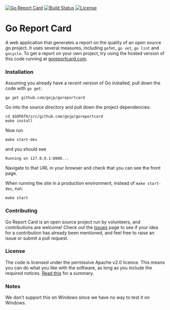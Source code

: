 [![Go Report Card](https://goreportcard.com/badge/gojp/goreportcard)](https://goreportcard.com/report/gojp/goreportcard) [![Build Status](https://travis-ci.org/gojp/goreportcard.svg?branch=master)](https://travis-ci.org/gojp/goreportcard) [![License](https://img.shields.io/badge/License-Apache%202.0-blue.svg)](https://github.com/gojp/goreportcard/blob/master/LICENSE)

# Go Report Card

A web application that generates a report on the quality of an open source go project. It uses several measures, including `gofmt`, `go vet`, `go lint` and `gocyclo`. To get a report on your own project, try using the hosted version of this code running at [goreportcard.com](https://goreportcard.com).

### Installation

Assuming you already have a recent version of Go installed, pull down the code with `go get`:

```
go get github.com/gojp/goreportcard
```

Go into the source directory and pull down the project dependencies:

```
cd $GOPATH/src/github.com/gojp/goreportcard
make install
```

Now run

```
make start-dev
```

and you should see

```
Running on 127.0.0.1:8000...
```

Navigate to that URL in your browser and check that you can see the front page.

When running the site in a production environment, instead of `make start-dev`, run:

```
make start
```

### Contributing

Go Report Card is an open source project run by volunteers, and contributions are welcome! Check out the [Issues](https://github.com/gojp/goreportcard/issues) page to see if your idea for a contribution has already been mentioned, and feel free to raise an issue or submit a pull request.

### License

The code is licensed under the permissive Apache v2.0 licence. This means you can do what you like with the software, as long as you include the required notices. [Read this](https://tldrlegal.com/license/apache-license-2.0-(apache-2.0)) for a summary.

### Notes

We don't support this on Windows since we have no way to test it on Windows.
